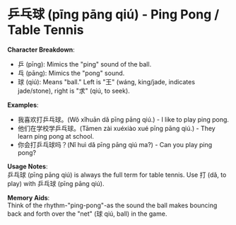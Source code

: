 # **乒乓球 (pīng pāng qiú) - Ping Pong / Table Tennis**

**Character Breakdown**:  
- 乒 (pīng): Mimics the "ping" sound of the ball.  
- 乓 (pāng): Mimics the "pong" sound.  
- 球 (qiú): Means "ball." Left is "王" (wáng, king/jade, indicates jade/stone), right is "求" (qiú, to seek).

**Examples**:  
- 我喜欢打乒乓球。(Wǒ xǐhuān dǎ pīng pāng qiú.) - I like to play ping pong.  
- 他们在学校学乒乓球。(Tāmen zài xuéxiào xué pīng pāng qiú.) - They learn ping pong at school.  
- 你会打乒乓球吗？(Nǐ huì dǎ pīng pāng qiú ma?) - Can you play ping pong?

**Usage Notes**:  
乒乓球 (pīng pāng qiú) is always the full term for table tennis. Use 打 (dǎ, to play) with 乒乓球 (pīng pāng qiú).

**Memory Aids**:  
Think of the rhythm-"ping-pong"-as the sound the ball makes bouncing back and forth over the "net" (球 qiú, ball) in the game.